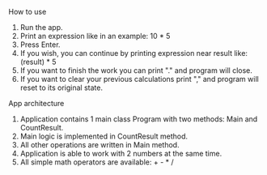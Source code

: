 How to use

1. Run the app.
2. Print an expression like in an example: 10 * 5
3. Press Enter.
4. If you wish, you can continue by printing expression near result like: (result) * 5
5. If you want to finish the work you can print "." and program will close.
6. If you want to clear your previous calculations print "," and program will reset to its original state.


App architecture

1. Application contains 1 main class Program with two methods: Main and CountResult.
2. Main logic is implemented in CountResult method.
3. All other operations are written in Main method.
4. Application is able to work with 2 numbers at the same time.
5. All simple math operators are available: + - * /
